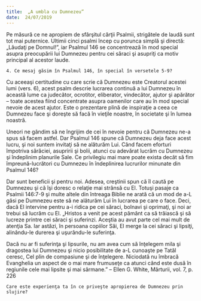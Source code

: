 ```yaml
---
title:  „A umbla cu Dumnezeu”
date:  24/07/2019
---
```


Pe măsură ce ne apropiem de sfârşitul cărţii Psalmii, strigătele de laudă sunt tot mai puternice. Ultimii cinci psalmi încep cu porunca simplă şi directă: „Lăudaţi pe Domnul!”, iar Psalmul 146 se concentrează în mod special asupra preocupării lui Dumnezeu pentru cei săraci şi asupriţi ca motiv principal al acestor laude.

`4. Ce mesaj găsim în Psalmul 146, în special în versetele 5-9?`

Cu aceeaşi certitudine cu care scrie că Dumnezeu este Creatorul acestei lumi (vers. 6), acest psalm descrie lucrarea continuă a lui Dumnezeu în această lume ca judecător, ocrotitor, eliberator, vindecător, ajutor şi apărător – toate acestea fiind concentrate asupra oamenilor care au în mod special nevoie de acest ajutor. Este o prezentare plină de inspiraţie a ceea ce Dumnezeu face şi doreşte să facă în vieţile noastre, în societate şi în lumea noastră.

Uneori ne gândim să ne îngrijim de cei în nevoie pentru că Dumnezeu ne-a spus să facem astfel. Dar Psalmul 146 spune că Dumnezeu deja face acest lucru, şi noi suntem invitaţi să ne alăturăm Lui. Când facem eforturi împotriva sărăciei, asupririi şi bolii, atunci cu adevărat lucrăm cu Dumnezeu şi îndeplinim planurile Sale. Ce privilegiu mai mare poate exista decât să fim împreună-lucrători cu Dumnezeu în îndeplinirea lucrurilor minunate din Psalmul 146?

Dar sunt beneficii şi pentru noi. Adesea, creştinii spun că îl caută pe Dumnezeu şi că îşi doresc o relaţie mai strânsă cu El. Totuşi pasaje ca Psalmii 146:7-9 şi multe altele din întreaga Biblie ne arată că un mod de a-L găsi pe Dumnezeu este să ne alăturăm Lui în lucrarea pe care o face. Deci, dacă El intervine pentru a-i ridica pe cei săraci, bolnavi şi oprimaţi, şi noi ar trebui să lucrăm cu El. „Hristos a venit pe acest pământ ca să trăiască şi să lucreze printre cei săraci şi suferinzi. Aceştia au avut parte cel mai mult de atenţia Sa. Iar astăzi, în persoana copiilor Săi, El merge la cei săraci şi lipsiţi, alinându-le durerea şi uşurându-le suferinţa.

Dacă nu ar fi suferinţa şi lipsurile, nu am avea cum să înţelegem mila şi dragostea lui Dumnezeu şi nicio posibilitate de a-L cunoaşte pe Tatăl ceresc, Cel plin de compasiune şi de înţelegere. Niciodată nu îmbracă Evanghelia un aspect de o mai mare frumuseţe ca atunci când este dusă în regiunile cele mai lipsite şi mai sărmane.” – Ellen G. White, Mărturii, vol. 7, p. 226

`Care este experienţa ta în ce priveşte apropierea de Dumnezeu prin slujire?`